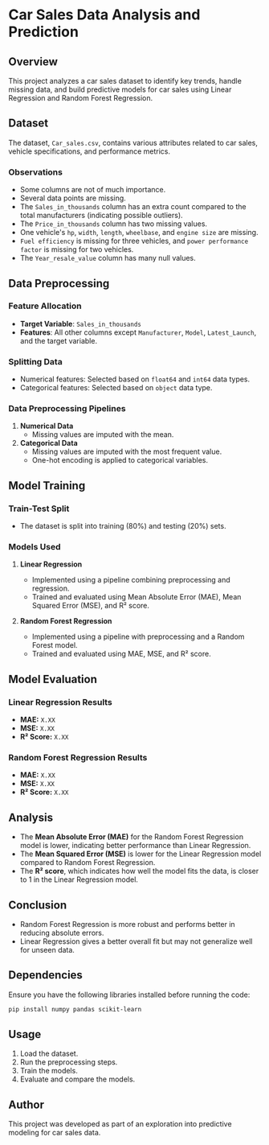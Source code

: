 # Car Sales Data Analysis and Prediction

## Overview
This project analyzes a car sales dataset to identify key trends, handle missing data, and build predictive models for car sales using Linear Regression and Random Forest Regression.

## Dataset
The dataset, `Car_sales.csv`, contains various attributes related to car sales, vehicle specifications, and performance metrics.

### Observations
- Some columns are not of much importance.
- Several data points are missing.
- The `Sales_in_thousands` column has an extra count compared to the total manufacturers (indicating possible outliers).
- The `Price_in_thousands` column has two missing values.
- One vehicle's `hp`, `width`, `length`, `wheelbase`, and `engine size` are missing.
- `Fuel efficiency` is missing for three vehicles, and `power performance factor` is missing for two vehicles.
- The `Year_resale_value` column has many null values.

## Data Preprocessing
### Feature Allocation
- **Target Variable**: `Sales_in_thousands`
- **Features**: All other columns except `Manufacturer`, `Model`, `Latest_Launch`, and the target variable.

### Splitting Data
- Numerical features: Selected based on `float64` and `int64` data types.
- Categorical features: Selected based on `object` data type.

### Data Preprocessing Pipelines
1. **Numerical Data**
   - Missing values are imputed with the mean.
2. **Categorical Data**
   - Missing values are imputed with the most frequent value.
   - One-hot encoding is applied to categorical variables.

## Model Training
### Train-Test Split
- The dataset is split into training (80%) and testing (20%) sets.

### Models Used
1. **Linear Regression**
   - Implemented using a pipeline combining preprocessing and regression.
   - Trained and evaluated using Mean Absolute Error (MAE), Mean Squared Error (MSE), and R² score.

2. **Random Forest Regression**
   - Implemented using a pipeline with preprocessing and a Random Forest model.
   - Trained and evaluated using MAE, MSE, and R² score.

## Model Evaluation
### Linear Regression Results
- **MAE:** `X.XX`
- **MSE:** `X.XX`
- **R² Score:** `X.XX`

### Random Forest Regression Results
- **MAE:** `X.XX`
- **MSE:** `X.XX`
- **R² Score:** `X.XX`

## Analysis
- The **Mean Absolute Error (MAE)** for the Random Forest Regression model is lower, indicating better performance than Linear Regression.
- The **Mean Squared Error (MSE)** is lower for the Linear Regression model compared to Random Forest Regression.
- The **R² score**, which indicates how well the model fits the data, is closer to 1 in the Linear Regression model.

## Conclusion
- Random Forest Regression is more robust and performs better in reducing absolute errors.
- Linear Regression gives a better overall fit but may not generalize well for unseen data.

## Dependencies
Ensure you have the following libraries installed before running the code:
```bash
pip install numpy pandas scikit-learn
```

## Usage
1. Load the dataset.
2. Run the preprocessing steps.
3. Train the models.
4. Evaluate and compare the models.

## Author
This project was developed as part of an exploration into predictive modeling for car sales data.

